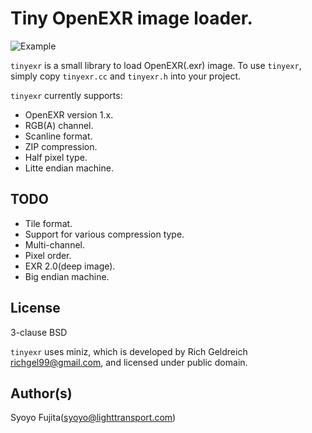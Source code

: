 # Tiny OpenEXR image loader.

![Example](https://github.com/syoyo/tinyexr/blob/master/asakusa.png?raw=true)

`tinyexr` is a small library to load OpenEXR(.exr) image.
To use `tinyexr`, simply copy `tinyexr.cc` and `tinyexr.h` into your project.

`tinyexr` currently supports:

* OpenEXR version 1.x.
* RGB(A) channel.
* Scanline format.
* ZIP compression.
* Half pixel type.
* Litte endian machine.

## TODO

* Tile format.
* Support for various compression type.
* Multi-channel.
* Pixel order.
* EXR 2.0(deep image).
* Big endian machine.

## License

3-clause BSD

`tinyexr` uses miniz, which is developed by Rich Geldreich <richgel99@gmail.com>, and licensed under public domain.

## Author(s)

Syoyo Fujita(syoyo@lighttransport.com)
